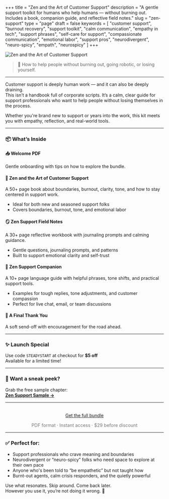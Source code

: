 +++
title = "Zen and the Art of Customer Support"
description = "A gentle support toolkit for humans who help humans — without burning out. Includes a book, companion guide, and reflective field notes."
slug = "zen-support"
type = "page"
draft = false
keywords = [
  "customer support", "burnout recovery", "support toolkit", "calm communication", "empathy in tech", "support phrases", "self-care for support", "compassionate communication", "emotional labor", "support pros", "neurodivergent", "neuro-spicy", "empath", "neurospicy"
]
+++

![Zen and the Art of Customer Support](/images/zen-support.png)

> 💛 How to help people without burning out, going robotic, or losing yourself.

---

Customer support is deeply human work — and it can also be deeply draining.  
This isn’t a handbook full of corporate scripts. It’s a calm, clear guide for support professionals who want to help people without losing themselves in the process.

Whether you're brand new to support or years into the work, this kit meets you with empathy, reflection, and real-world tools.

---

### 📦 What’s Inside

#### 📥 Welcome PDF  
Gentle onboarding with tips on how to explore the bundle.

#### 📘 Zen and the Art of Customer Support  
A 50+ page book about boundaries, burnout, clarity, tone, and how to stay centered in support work.
- Ideal for both new and seasoned support folks  
- Covers boundaries, burnout, tone, and emotional labor

#### 🪞 Zen Support Field Notes  
A 30+ page reflective workbook with journaling prompts and calming guidance.
- Gentle questions, journaling prompts, and patterns  
- Built to support emotional clarity and self-trust

#### 💬 Zen Support Companion  
A 10+ page language guide with helpful phrases, tone shifts, and practical support tools.
- Examples for tough replies, tone adjustments, and customer compassion  
- Perfect for live chat, email, or team discussions

#### 🌱 A Final Thank You  
A soft send-off with encouragement for the road ahead.

---

### ✨ Launch Special  
Use code `STEADYSTART` at checkout for **$5 off**  
Available for a limited time!

---

### 👀 Want a sneak peek?  
Grab the free sample chapter:  
[**Zen Support Sample →**](https://steadyspace.gumroad.com/l/zen-sample)

---

<div style="text-align: center; margin-top: 2rem;">
  <a class="gumroad-button" href="https://steadyspace.gumroad.com/l/zensupport">Get the full bundle</a>
  <p style="font-size: 0.9rem; color: #777;">PDF format · Instant access · $29 before discount</p>
</div>

---

### ✅ Perfect for:

- Support professionals who crave meaning and boundaries  
- Neurodivergent or “neuro-spicy” folks who need space to explore at their own pace  
- Anyone who's been told to “be empathetic” but not taught how  
- Burnt-out agents, calm crisis responders, and the quietly powerful  

Use what resonates. Skip around. Come back later.  
However you use it, you’re not doing it wrong. 💛